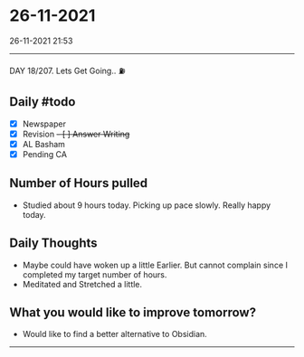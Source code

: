 # 26-11-2021
26-11-2021 21:53

---

DAY 18/207. Lets Get Going.. ⛽ 

## Daily #todo 

- [x] Newspaper
- [x] Revision
~~- [ ] Answer Writing~~
- [x] AL Basham
- [x] Pending CA

## Number of Hours pulled 
- Studied about 9 hours today. Picking up pace slowly. Really happy today.

## Daily Thoughts
- Maybe could have woken up a little Earlier. But cannot complain since I completed my target number of hours.
- Meditated and Stretched a little. 

## What you would like to improve tomorrow?
- Would like to find a better alternative to Obsidian.



--- 
